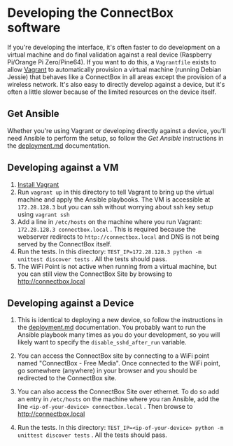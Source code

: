 # Developing the ConnectBox software

If you're developing the interface, it's often faster to do development on a virtual machine and do final validation against a real device (Raspberry Pi/Orange Pi Zero/Pine64). If you want to do this, a `Vagrantfile` exists to allow [Vagrant](https://www.vagrantup.com) to automatically provision a virtual machine (running Debian Jessie) that behaves like a ConnectBox in all areas except the provision of a wireless network. It's also easy to directly develop against a device, but it's often a little slower because of the limited resources on the device itself.

## Get Ansible

Whether you're using Vagrant or developing directly against a device, you'll need Ansible to perform the setup, so follow the _Get Ansible_ instructions in the [deployment.md](deployment.md) documentation.

## Developing against a VM

1. [Install Vagrant](https://www.vagrantup.com/docs/installation/)
1. Run `vagrant up` in this directory to tell Vagrant to bring up the virtual machine and apply the Ansible playbooks. The VM is accessible at `172.28.128.3` but you can ssh without worrying about ssh key setup using `vagrant ssh`
1. Add a line in `/etc/hosts` on the machine where you run Vagrant: `172.28.128.3 connectbox.local` . This is required because the webserver redirects to `http://connectbox.local` and DNS is not being served by the ConnectBox itself.
1. Run the tests. In this directory: `TEST_IP=172.28.128.3 python -m unittest discover tests` . All the tests should pass.
1. The WiFi Point is not active when running from a virtual machine, but you can still view the ConnectBox Site by browsing to http://connectbox.local

## Developing against a Device

1. This is identical to deploying a new device, so follow the instructions in the [deployment.md](deployment.md) documentation. You probably want to run the Ansible playbook many times as you do your development, so you will likely want to specify the `disable_sshd_after_run` variable.

1. You can access the ConnectBox site by connecting to a WiFi point named "ConnectBox - Free Media". Once connected to the WiFi point, go somewhere (anywhere) in your browser and you should be redirected to the ConnectBox site.
1. You can also access the ConnectBox Site over ethernet. To do so add an entry in `/etc/hosts` on the machine where you ran Ansible, add the line `<ip-of-your-device> connectbox.local` . Then browse to http://connectbox.local
1. Run the tests. In this directory: `TEST_IP=<ip-of-your-device> python -m unittest discover tests` . All the tests should pass.

